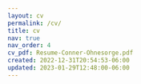 ```yaml
---
layout: cv
permalink: /cv/
title: cv
nav: true
nav_order: 4
cv_pdf: Resume-Conner-Ohnesorge.pdf
created: 2022-12-31T20:54:53-06:00
updated: 2023-01-29T12:48:00-06:00
---
```

